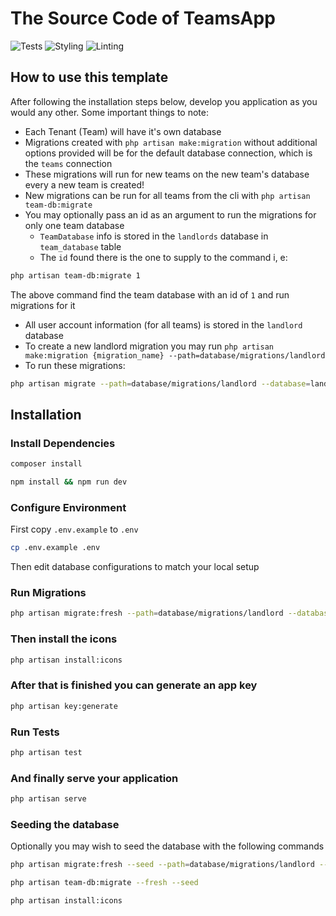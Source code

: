 # The Source Code of TeamsApp

![Tests](https://github.com/inmanturbo/teamsapp/actions/workflows/test.yml/badge.svg)
![Styling](https://github.com/inmanturbo/teamsapp/actions/workflows/code-formatting.yml/badge.svg)
![Linting](https://github.com/inmanturbo/teamsapp/actions/workflows/phplint.yml/badge.svg)


## How to use this template

After following the installation steps below, develop you application as you would any other. Some important things to note:

- Each Tenant (Team) will have it's own database
- Migrations created with `php artisan make:migration` without additional options provided will be for the default database connection, which is the `teams` connection
- These migrations will run for new teams on the new team's database every a new team is created!
- New migrations can be run for all teams from the cli with `php artisan team-db:migrate`
- You may optionally pass an id as an argument to run the migrations for only one team database
  - `TeamDatabase` info is stored in the `landlords` database in `team_database` table
  - The `id` found there is the one to supply to the command i, e:
  
```bash
php artisan team-db:migrate 1
```

The above command find the team database with an id of `1` and run migrations for it

- All user account information (for all teams) is stored in the `landlord` database
- To create a new landlord migration you may run  `php artisan make:migration {migration_name} --path=database/migrations/landlord`
- To run these migrations: 

```bash
php artisan migrate --path=database/migrations/landlord --database=landlord
```

## Installation

### Install Dependencies

```bash
composer install
```

```bash
npm install && npm run dev
```

### Configure Environment

First copy `.env.example` to `.env`

```bash
cp .env.example .env
```

Then edit database configurations to match your local setup

### Run Migrations

```bash
php artisan migrate:fresh --path=database/migrations/landlord --database=landlord
```

### Then install the icons

```bash
php artisan install:icons
```

### After that is finished you can generate an app key

```bash
php artisan key:generate
```

### Run Tests

```bash
php artisan test
```

### And finally serve your application

```bash
php artisan serve
```

### Seeding the database

Optionally you may wish to seed the database with the following commands

```bash
php artisan migrate:fresh --seed --path=database/migrations/landlord --database=landlord --seeder=LandlordSeeder
```

```bash
php artisan team-db:migrate --fresh --seed
```

```bash
php artisan install:icons
```
